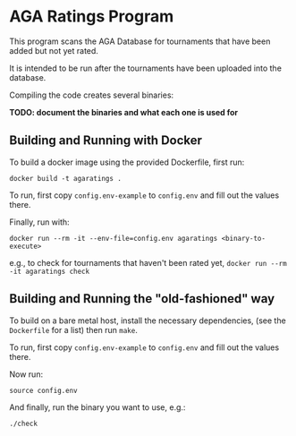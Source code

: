 # AGA Ratings Program

This program scans the AGA Database for tournaments that have been added but not yet rated.

It is intended to be run after the tournaments have been uploaded into the database.

Compiling the code creates several binaries:

**TODO: document the binaries and what each one is used for**

## Building and Running with Docker

To build a docker image using the provided Dockerfile, first run:

```
docker build -t agaratings .
```

To run, first copy `config.env-example` to `config.env` and fill out the values there.

Finally, run with:

```
docker run --rm -it --env-file=config.env agaratings <binary-to-execute>
```

e.g., to check for tournaments that haven't been rated yet, `docker run --rm -it agaratings check`

## Building and Running the "old-fashioned" way

To build on a bare metal host, install the necessary dependencies, (see the `Dockerfile` for a list) then run `make`.

To run, first copy `config.env-example` to `config.env` and fill out the values there.

Now run:

`source config.env`

And finally, run the binary you want to use, e.g.:

`./check`
